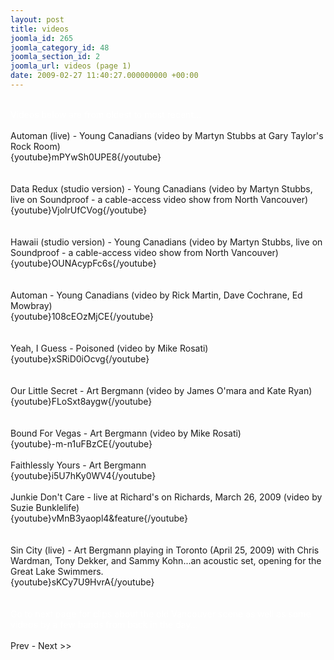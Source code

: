 ```yaml
---
layout: post
title: videos
joomla_id: 265
joomla_category_id: 48
joomla_section_id: 2
joomla_url: videos (page 1)
date: 2009-02-27 11:40:27.000000000 +00:00
---
```

<div>
<br />
<span style="color: #ffffff">Videos below are from oldest to most recent...</span><br />
<br />
Automan (live) - Young Canadians (video by Martyn Stubbs at Gary Taylor's Rock Room)<br />
{youtube}mPYwSh0UPE8{/youtube}<br />
</div>
<br />
<br />
Data Redux (studio version) - Young Canadians (video by Martyn Stubbs, live on Soundproof - a cable-access video show from North Vancouver)<br />
{youtube}VjolrUfCVog{/youtube}<br />
<br />
<br />
Hawaii (studio version) - Young Canadians (video by Martyn Stubbs, live on Soundproof - a cable-access video show from North Vancouver)<br />
{youtube}OUNAcypFc6s{/youtube}<br />
<br />
<br />
Automan - Young Canadians (video by Rick Martin, Dave Cochrane, Ed Mowbray)<br />
{youtube}108cEOzMjCE{/youtube}<br />
<br />
<br />
Yeah, I Guess - Poisoned (video by Mike Rosati)<br />
{youtube}xSRiD0iOcvg{/youtube}<br />
<div>
<br />
</div>
<div>
<a href="gallery/Page-2.html"><br />
</a>
</div>
<div>
Our Little Secret - Art Bergmann (video by James O'mara and Kate Ryan)<br />
</div>
<div>
{youtube}FLoSxt8aygw{/youtube}<br />
</div>
<div>
<br />
</div>
<div>
<br />
</div>
<div>
Bound For Vegas - Art Bergmann (video by Mike Rosati)<br />
</div>
<div>
{youtube}-m-n1uFBzCE{/youtube}
</div>
<div>
<br />
</div>
<div>
Faithlessly Yours - Art Bergmann
</div>
<div>
{youtube}i5U7hKy0WV4{/youtube}<br />
<br />
Junkie Don't Care - live at Richard's on Richards, March 26, 2009 (video by Suzie Bunklelife)<br />
{youtube}vMnB3yaopl4&amp;feature{/youtube}<br />
<br />
</div>
<div>
<br />
</div>
<div>
Sin City (live) - Art Bergmann playing in Toronto (April 25, 2009) with Chris Wardman, Tony Dekker, and Sammy Kohn...an acoustic set, opening for the Great Lake Swimmers.<br />
{youtube}sKCy7U9HvrA{/youtube}<br />
<br />
</div>
<div>
<br />
</div>
<div>
<span style="color: #ffffff" class="Apple-style-span">Go to next page for clips about the old Vancouver scene as well as some videos by a few bands from back in the day...</span><br />
</div>
<div>
<br />
</div>
<div class="pagenavbar">
<div>
Prev - <a href="index.php?option=com_content&amp;task=view&amp;id=264&amp;Itemid=1" style="text-decoration: none" target="_self">Next &gt;&gt;</a><br />
</div>
</div>
